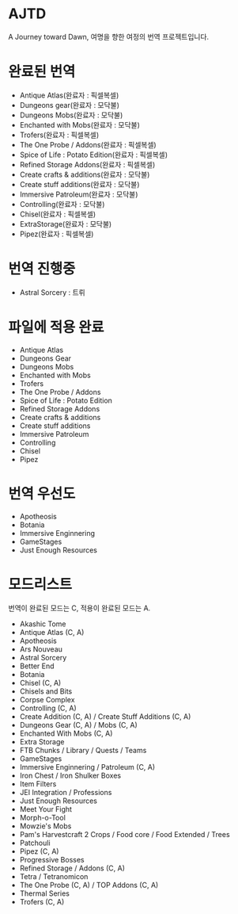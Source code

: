 # AJTD
A Journey toward Dawn, 여명을 향한 여정의 번역 프로젝트입니다.

# 완료된 번역
 - Antique Atlas(완료자 : 픽셀복셀)
 - Dungeons gear(완료자 : 모닥불)
 - Dungeons Mobs(완료자 : 모닥불)
 - Enchanted with Mobs(완료자 : 모닥불)
 - Trofers(완료자 : 픽셀복셀)
 - The One Probe / Addons(완료자 : 픽셀복셀)
 - Spice of Life : Potato Edition(완료자 : 픽셀복셀)
 - Refined Storage Addons(완료자 : 픽셀복셀)
 - Create crafts & additions(완료자 : 모닥불)
 - Create stuff additions(완료자 : 모닥불)
 - Immersive Patroleum(완료자 : 모닥불)
 - Controlling(완료자 : 모닥불)
 - Chisel(완료자 : 픽셀복셀)
 - ExtraStorage(완료자 : 모닥불)
 - Pipez(완료자 : 픽셀복셀)
 
# 번역 진행중
 - Astral Sorcery : 트뤼

# 파일에 적용 완료
 - Antique Atlas
 - Dungeons Gear
 - Dungeons Mobs
 - Enchanted with Mobs
 - Trofers
 - The One Probe / Addons
 - Spice of Life : Potato Edition
 - Refined Storage Addons
 - Create crafts & additions
 - Create stuff additions
 - Immersive Patroleum
 - Controlling
 - Chisel
 - Pipez

# 번역 우선도
 - Apotheosis
 - Botania
 - Immersive Enginnering
 - GameStages
 - Just Enough Resources
 
# 모드리스트
번역이 완료된 모드는 C, 적용이 완료된 모드는 A.

 - Akashic Tome 
 - Antique Atlas (C, A)
 - Apotheosis
 - Ars Nouveau
 - Astral Sorcery
 - Better End
 - Botania
 - Chisel (C, A)
 - Chisels and Bits
 - Corpse Complex
 - Controlling (C, A)
 - Create Addition (C, A) / Create Stuff Additions (C, A)
 - Dungeons Gear (C, A) / Mobs (C, A)
 - Enchanted With Mobs (C, A)
 - Extra Storage
 - FTB Chunks / Library / Quests / Teams
 - GameStages
 - Immersive Enginnering / Patroleum (C, A)
 - Iron Chest / Iron Shulker Boxes
 - Item Filters
 - JEI Integration / Professions
 - Just Enough Resources
 - Meet Your Fight
 - Morph-o-Tool
 - Mowzie's Mobs
 - Pam's Harvestcraft 2 Crops / Food core / Food Extended / Trees
 - Patchouli
 - Pipez (C, A)
 - Progressive Bosses
 - Refined Storage / Addons (C, A)
 - Tetra / Tetranomicon
 - The One Probe (C, A) / TOP Addons (C, A)
 - Thermal Series
 - Trofers (C, A)
 